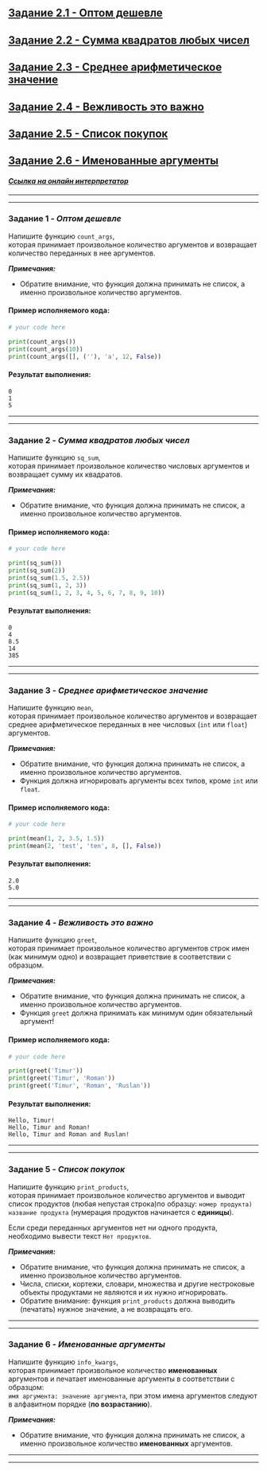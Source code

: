 ## [Задание 2.1 - Оптом дешевле](#task_1)
## [Задание 2.2 - Сумма квадратов любых чисел](#task_2)
## [Задание 2.3 - Среднее арифметическое значение](#task_3)
## [Задание 2.4 - Вежливость это важно](#task_4)
## [Задание 2.5 - Список покупок](#task_5)
## [Задание 2.6 - Именованные аргументы](#task_6)


#### [_Ссылка на онлайн интерпретатор_](https://www.online-python.com/)
_________________________________________
_________________________________________

### Задание 1 - _Оптом дешевле_ <a name="task_1"></a>
Напишите функцию `count_args`,  
которая принимает произвольное количество аргументов и возвращает количество переданных в нее аргументов.

**_Примечания:_** 
- Обратите внимание, что функция должна принимать не список, а именно произвольное количество аргументов.

#### Пример исполняемого кода:
```python
# your code here

print(count_args())
print(count_args(10))
print(count_args([], (''), 'a', 12, False))
```

#### Результат выполнения:
```shell
0
1
5
```

_________________________________________
_________________________________________
### Задание 2 - _Сумма квадратов любых чисел_<a name="task_2"></a>
Напишите функцию `sq_sum`,  
которая принимает произвольное количество числовых аргументов и возвращает сумму их квадратов.


**_Примечания:_** 
- Обратите внимание, что функция должна принимать не список, а именно произвольное количество аргументов.


#### Пример исполняемого кода:
```python
# your code here

print(sq_sum())
print(sq_sum(2))
print(sq_sum(1.5, 2.5))
print(sq_sum(1, 2, 3))
print(sq_sum(1, 2, 3, 4, 5, 6, 7, 8, 9, 10))
```

#### Результат выполнения:
```shell
0
4
8.5
14
385
```
_________________________________________
_________________________________________
### Задание 3 - _Среднее арифметическое значение_<a name="task_3"></a>
Напишите функцию `mean`,  
которая принимает произвольное количество аргументов и возвращает среднее 
арифметическое переданных в нее числовых (`int` или `float`) аргументов.

**_Примечания:_** 
- Обратите внимание, что функция должна принимать не список, а именно произвольное количество аргументов.
- Функция должна игнорировать аргументы всех типов, кроме `int` или `float`.

#### Пример исполняемого кода:
```python
# your code here

print(mean(1, 2, 3.5, 1.5))
print(mean(2, 'test', 'ten', 8, [], False))
```

#### Результат выполнения:
```shell
2.0
5.0
```

_________________________________________
_________________________________________
### Задание 4 - _Вежливость это важно_<a name="task_4"></a>
Напишите функцию `greet`,  
которая принимает произвольное количество аргументов строк имен (как минимум одно) и 
возвращает приветствие в соответствии с образцом.

**_Примечания:_** 
- Обратите внимание, что функция должна принимать не список, а именно произвольное количество аргументов.
- Функция `greet` должна принимать как минимум один обязательный аргумент!

#### Пример исполняемого кода:
```python
# your code here

print(greet('Timur'))
print(greet('Timur', 'Roman'))
print(greet('Timur', 'Roman', 'Ruslan'))
```

#### Результат выполнения:
```shell
Hello, Timur!
Hello, Timur and Roman!
Hello, Timur and Roman and Ruslan!
```

_________________________________________
_________________________________________
### Задание 5 - _Список покупок_ <a name="task_5"></a>
Напишите функцию `print_products`,  
которая принимает произвольное количество аргументов и выводит список продуктов 
(любая непустая строка)по образцу: 
`номер продукта) название продукта` (нумерация продуктов начинается с **единицы**). 

Если среди переданных аргументов нет ни одного продукта, необходимо вывести текст `Нет продуктов`.


**_Примечания:_** 
- Обратите внимание, что функция должна принимать не список, а именно произвольное количество аргументов.
- Числа, списки, кортежи, словари, множества и другие нестроковые объекты продуктами не являются и их нужно игнорировать.
- Обратите внимание: функция `print_products` должна выводить (печатать) нужное значение, а не возвращать его.


_________________________________________
_________________________________________
### Задание 6 - _Именованные аргументы_ <a name="task_6"></a>
Напишите функцию `info_kwargs`,  
которая принимает произвольное количество **именованных** аргументов и печатает именованные аргументы 
в соответствии с образцом:  
`имя аргумента: значение аргумента`, 
при этом имена аргументов следуют в алфавитном порядке (**по возрастанию**).


**_Примечания:_** 
- Обратите внимание, что функция должна принимать не список, а именно произвольное количество **именованных** аргументов.

_________________________________________
_________________________________________